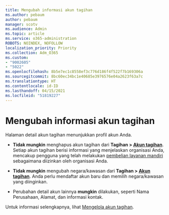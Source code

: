 ```yaml
---
title: Mengubah informasi akun tagihan
ms.author: pebaum
author: pebaum
manager: scotv
ms.audience: Admin
ms.topic: article
ms.service: o365-administration
ROBOTS: NOINDEX, NOFOLLOW
localization_priority: Priority
ms.collection: Adm_O365
ms.custom:
- "9002605"
- "5022"
ms.openlocfilehash: 8b5e7ec1c8558ef3c776d186f4f522f7b169306a
ms.sourcegitcommit: 8bc60ec34bc1e40685e3976576e04a2623f63a7c
ms.translationtype: HT
ms.contentlocale: id-ID
ms.lasthandoff: 04/15/2021
ms.locfileid: "51819227"
---
```

# <a name="change-billing-account-information"></a>Mengubah informasi akun tagihan

Halaman detail akun tagihan menunjukkan profil akun Anda.

- **Tidak mungkin** menghapus akun tagihan dari **Tagihan > [Akun tagihan](https://go.microsoft.com/fwlink/p/?linkid=2084771)**. Setiap akun tagihan berisi informasi yang menjelaskan organisasi Anda, mencakup pengguna yang telah melakukan [pembelian layanan mandiri](https://docs.microsoft.com/microsoft-365/commerce/subscriptions/manage-self-service-purchases-admins) sebagaimana diizinkan oleh organisasi Anda. 

- **Tidak mungkin** mengubah negara/kawasan dari **Tagihan > [Akun tagihan](https://go.microsoft.com/fwlink/p/?linkid=2084771)**. Anda perlu mendaftar akun baru dan memilih negara/kawasan yang diinginkan. 

- Perubahan detail akun lainnya **mungkin** dilakukan, seperti Nama Perusahaan, Alamat, dan informasi kontak. 

Untuk informasi selengkapnya, lihat [Mengelola akun tagihan](https://docs.microsoft.com/microsoft-365/commerce/manage-billing-accounts). 
